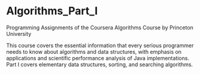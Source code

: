 # Algorithms_Part_I
Programming Assignments of the Coursera Algorithms Course by Princeton University

This course covers the essential information that every serious programmer needs to know about algorithms and data structures, with emphasis on applications and scientific performance analysis of Java implementations. 
Part I covers elementary data structures, sorting, and searching algorithms.

